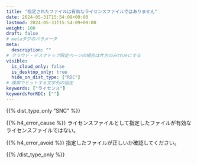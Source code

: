 ```yaml
---
title: "指定されたファイルは有効なライセンスファイルではありません"
date: 2024-05-31T15:54:09+09:00
lastmod: 2024-05-31T15:54:09+09:00
weight: 100
draft: false
# metaタグのパラメータ
meta:
  description: ""
# クラウド・デスクトップ限定ページの場合は片方のみtrueにする
visible:
  is_cloud_only: false
  is_desktop_only: true
  hide_on_dist_type: ["RDC"]
# 検索でヒットする文字列の指定
keywords: ["ライセンス"]
keywordsForRDC: [""]
---
```


{{% dist_type_only "SNC" %}}

{{% h4_error_cause %}}
ライセンスファイルとして指定したファイルが有効なライセンスファイルではない。  

{{% h4_error_avoid %}}
指定したファイルが正しいか確認してください。  

{{% /dist_type_only %}}
